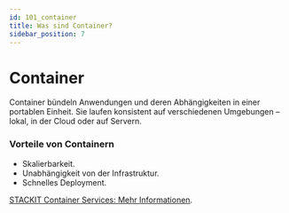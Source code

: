 ```yaml
---
id: 101_container
title: Was sind Container?
sidebar_position: 7
---
```


# Container

Container bündeln Anwendungen und deren Abhängigkeiten in einer portablen Einheit. Sie laufen konsistent auf verschiedenen Umgebungen – lokal, in der Cloud oder auf Servern.

### Vorteile von Containern
- Skalierbarkeit.
- Unabhängigkeit von der Infrastruktur.
- Schnelles Deployment.

[STACKIT Container Services: Mehr Informationen](https://stackit.de/container).
